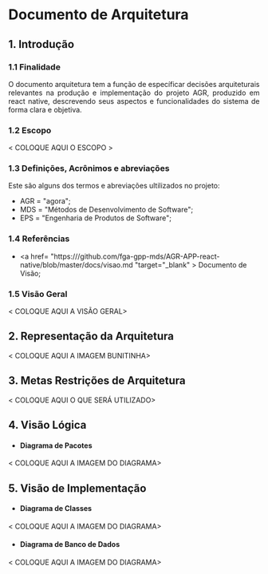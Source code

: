 # Documento de Arquitetura
## 1. Introdução
### 1.1 Finalidade
<div style ="text-align: justify">
  <p>
      O documento arquitetura tem a função de específicar decisões arquiteturais relevantes na produção e implementação do projeto AGR, produzido em react native, descrevendo seus aspectos e funcionalidades do sistema de forma clara e objetiva.
  </p>
</div>

### 1.2 Escopo
<div style ="text-align: justify">
  <p>
    < COLOQUE AQUI O ESCOPO >
  </p>
</div>

### 1.3 Definições, Acrônimos e abreviações
<div style ="text-align: justify">
  <p>
    Este são alguns dos termos e abreviações ultilizados no projeto:
  </p>
</div>

* AGR = "agora";
* MDS = "Métodos de Desenvolvimento de Software";
* EPS = "Engenharia de Produtos de Software";

### 1.4 Referências

* <a href= "https:///github.com/fga-gpp-mds/AGR-APP-react-native/blob/master/docs/visao.md "target="_blank" > Documento de Visão;</a>

### 1.5 Visão Geral
<div style ="text-align: justify">
  <p>
    < COLOQUE AQUI A VISÃO GERAL>
  </p>
</div>

## 2. Representação da Arquitetura

<div style ="text-align: justify">
  <p>
    < COLOQUE AQUI A IMAGEM BUNITINHA>
  </p>
</div>

## 3. Metas Restrições de Arquitetura

<div style ="text-align: justify">
  <p>
    < COLOQUE AQUI O QUE SERÁ UTILIZADO>
  </p>
</div>

## 4. Visão Lógica
* #### Diagrama de Pacotes
<div style ="text-align: justify">
  <p>
    < COLOQUE AQUI A IMAGEM DO DIAGRAMA>
  </p>
</div>

## 5. Visão de Implementação
* #### Diagrama de Classes
<div style ="text-align: justify">
  <p>
    < COLOQUE AQUI A IMAGEM DO DIAGRAMA>
  </p>
</div>

* #### Diagrama de Banco de Dados
<div style ="text-align: justify">
  <p>
    < COLOQUE AQUI A IMAGEM DO DIAGRAMA>
  </p>
</div>
